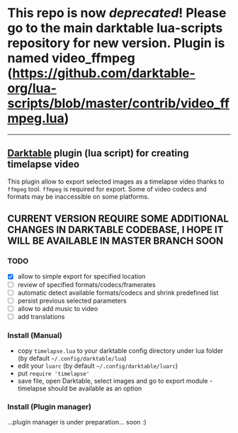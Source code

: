 # This repo is now *deprecated*! Please go to the main darktable lua-scripts repository for new version. Plugin is named video_ffmpeg (https://github.com/darktable-org/lua-scripts/blob/master/contrib/video_ffmpeg.lua) 

---

## [Darktable](darktable.org) plugin (lua script) for creating timelapse video

This plugin allow to export selected images as a timelapse video thanks to `ffmpeg` tool. `ffmpeg` is required for export. Some of video codecs and formats may be inaccessible on some platforms.

## CURRENT VERSION REQUIRE SOME ADDITIONAL CHANGES IN DARKTABLE CODEBASE, I HOPE IT WILL BE AVAILABLE IN MASTER BRANCH SOON

### TODO
 - [x] allow to simple export for specified location
 - [ ] review of specified formats/codecs/framerates
 - [ ] automatic detect available formats/codecs and shrink predefined list
 - [ ] persist previous selected parameters
 - [ ] allow to add music to video
 - [ ] add translations

### Install (Manual)
- copy `timelapse.lua` to your darktable config directory under lua folder (by default `~/.config/darktable/lua`) 
- edit your `luarc` (by default `~/.config/darktable/luarc`)
- put `require 'timelapse'`
- save file, open Darktable, select images and go to export module - timelapse should be available as an option

### Install (Plugin manager)

...plugin manager is under preparation... soon :)
